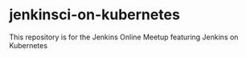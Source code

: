 # jenkinsci-on-kubernetes
This repository is for the Jenkins Online Meetup featuring Jenkins on Kubernetes
